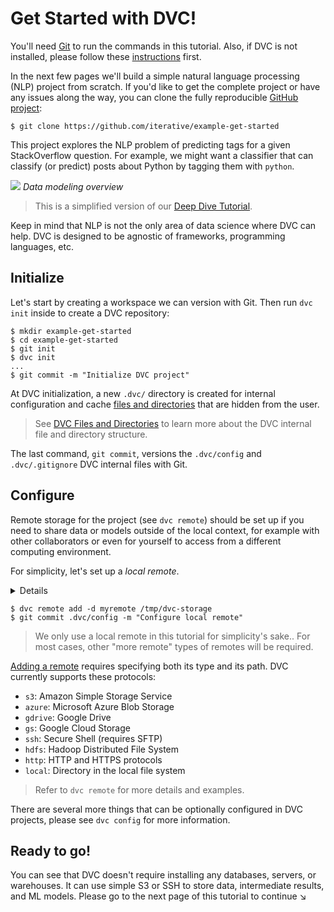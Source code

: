 # Get Started with DVC!

You'll need [Git](https://git-scm.com) to run the commands in this tutorial.
Also, if DVC is not installed, please follow these [instructions](/doc/install)
first.

In the next few pages we'll build a simple natural language processing (NLP)
project from scratch. If you'd like to get the complete project or have any
issues along the way, you can clone the fully reproducible
[GitHub project](https://github.com/iterative/example-get-started):

```dvc
$ git clone https://github.com/iterative/example-get-started
```

This project explores the NLP problem of predicting tags for a given
StackOverflow question. For example, we might want a classifier that can
classify (or predict) posts about Python by tagging them with `python`.

![](/img/example-flow-2x.png) _Data modeling overview_

> This is a simplified version of our [Deep Dive Tutorial](/doc/tutorials/deep).

Keep in mind that NLP is not the only area of data science where DVC can help.
DVC is designed to be agnostic of frameworks, programming languages, etc.

## Initialize

Let's start by creating a <abbr>workspace</abbr> we can version with Git. Then
run `dvc init` inside to create a DVC <abbr>repository</abbr>:

```dvc
$ mkdir example-get-started
$ cd example-get-started
$ git init
$ dvc init
...
$ git commit -m "Initialize DVC project"
```

At DVC initialization, a new `.dvc/` directory is created for internal
configuration and cache
[files and directories](/doc/user-guide/dvc-files-and-directories) that are
hidden from the user.

> See [DVC Files and Directories](/doc/user-guide/dvc-files-and-directories) to
> learn more about the DVC internal file and directory structure.

The last command, `git commit`, versions the `.dvc/config` and `.dvc/.gitignore`
DVC internal files with Git.

## Configure

Remote storage for the <abbr>project</abbr> (see `dvc remote`) should be set up
if you need to share data or models outside of the local context, for example
with other collaborators or even for yourself to access from a different
computing environment.

For simplicity, let's set up a _local remote_.

<details>

### What is a "local remote" ?

While the term may seem contradictory, it doesn't have to be. The "local" part
refers to the location of the storage relative to the project, so it can be any
directory in the file system. "Remote" is the term that refers to the storage.
Read "local cache backup".

</details>

```dvc
$ dvc remote add -d myremote /tmp/dvc-storage
$ git commit .dvc/config -m "Configure local remote"
```

> We only use a local remote in this tutorial for simplicity's sake.. For most
> cases, other "more remote" types of remotes will be required.

[Adding a remote](/doc/command-reference/remote/add) requires specifying both
its type and its path. DVC currently supports these protocols:

- `s3`: Amazon Simple Storage Service
- `azure`: Microsoft Azure Blob Storage
- `gdrive`: Google Drive
- `gs`: Google Cloud Storage
- `ssh`: Secure Shell (requires SFTP)
- `hdfs`: Hadoop Distributed File System
- `http`: HTTP and HTTPS protocols
- `local`: Directory in the local file system

> Refer to `dvc remote` for more details and examples.

There are several more things that can be optionally configured in <abbr>DVC
projects</abbr>, please see `dvc config` for more information.

## Ready to go!

You can see that DVC doesn't require installing any databases, servers, or
warehouses. It can use simple S3 or SSH to store data, intermediate results, and
ML models. Please go to the next page of this tutorial to continue ↘
